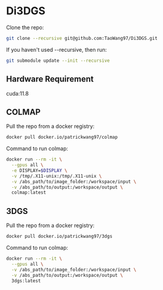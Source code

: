 # Di3DGS
Clone the repo:
```bash
git clone --recursive git@github.com:TaoWang97/Di3DGS.git
```

If you haven't used --recursive, then run:
```bash
git submodule update --init --recursive
```
## Hardware Requirement
cuda:11.8

## COLMAP
Pull the repo from a docker registry:
```bash
docker pull docker.io/patrickwang97/colmap
```

Command to run colmap:
```bash
docker run --rm -it \
  --gpus all \
  -e DISPLAY=$DISPLAY \
  -v /tmp/.X11-unix:/tmp/.X11-unix \
  -v /abs_path/to/image_folder:/workspace/input \
  -v /abs_path/to/output:/workspace/output \
  colmap:latest
```

## 3DGS
Pull the repo from a docker registry:
```bash
docker pull docker.io/patrickwang97/3dgs
```
Command to run colmap:
```bash
docker run --rm -it \
  --gpus all \
  -v /abs_path/to/image_folder:/workspace/input \
  -v /abs_path/to/output:/workspace/output \
  3dgs:latest
```
